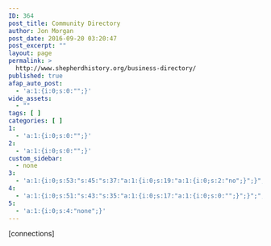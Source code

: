 ```yaml
---
ID: 364
post_title: Community Directory
author: Jon Morgan
post_date: 2016-09-20 03:20:47
post_excerpt: ""
layout: page
permalink: >
  http://www.shepherdhistory.org/business-directory/
published: true
afap_auto_post:
  - 'a:1:{i:0;s:0:"";}'
wide_assets:
  - ""
tags: [ ]
categories: [ ]
1:
  - 'a:1:{i:0;s:0:"";}'
2:
  - 'a:1:{i:0;s:0:"";}'
custom_sidebar:
  - none
3:
  - 'a:1:{i:0;s:53:"s:45:"s:37:"a:1:{i:0;s:19:"a:1:{i:0;s:2:"no";}";}";";";}'
4:
  - 'a:1:{i:0;s:51:"s:43:"s:35:"a:1:{i:0;s:17:"a:1:{i:0;s:0:"";}";}";";";}'
5:
  - 'a:1:{i:0;s:4:"none";}'
---
```

[connections]